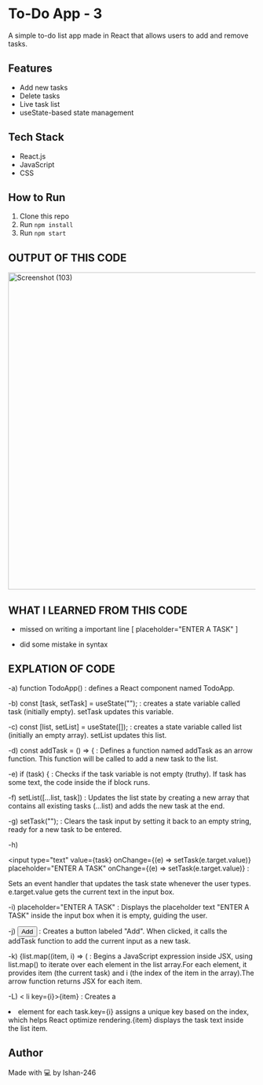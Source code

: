 # To-Do App - 3

A simple to-do list app made in React that allows users to add and remove tasks.

##  Features
- Add new tasks
- Delete tasks
- Live task list
- useState-based state management

##  Tech Stack
- React.js
- JavaScript
- CSS

## How to Run
1. Clone this repo
2. Run `npm install`
3. Run `npm start`


## OUTPUT OF THIS CODE 

<img width="588" height="646" alt="Screenshot (103)" src="https://github.com/user-attachments/assets/80e47b96-ae13-4385-873a-d92e1b7c6443" />




## WHAT I LEARNED FROM THIS CODE 

- missed on writing a important line [  placeholder="ENTER A TASK" ]

- did some mistake in syntax




 ## EXPLATION OF CODE 


-a)  function TodoApp()     :     defines a React component named TodoApp.



-b)  const [task, setTask] = useState("");    :   creates a state variable called task (initially empty). setTask updates this variable.




-c)  const [list, setList] = useState([]);     :     creates a state variable called list (initially an empty array). setList updates this list.




-d)  const addTask = () => {   :    Defines a function named addTask as an arrow function. This function will be called to add a new task to the list.




-e)    if (task) {        :    Checks if the task variable is not empty (truthy). If task has some text, the code inside the if block runs.




-f)    setList([...list, task])      :     Updates the list state by creating a new array that contains all existing tasks (...list) and adds the new task at the end.




-g)         setTask("");             :      Clears the task input by setting it back to an empty string, ready for a new task to be entered.




-h)         <div>
      <input
        type="text"
        value={task}
        onChange={(e) => setTask(e.target.value)}
        placeholder="ENTER A TASK"
        onChange={(e) => setTask(e.target.value)}     :   

 Sets an event handler that updates the task state whenever the user types. e.target.value gets the current text in the input box.




-i)     placeholder="ENTER A TASK"  :   Displays the placeholder text "ENTER A TASK" inside the input box when it is empty, guiding the user.




-j)     <button onClick={addTask}>Add</button>     :     Creates a button labeled "Add". When clicked, it calls the addTask function to add the current input as a new task.


-k)      {list.map((item, i) => (     :       Begins a JavaScript expression inside JSX, using list.map() to iterate over each element in the list array.For each element, it provides item (the current task) and i (the index of the item in the array).The arrow function returns JSX for each item.




-L)      <  li key={i}>{item}</li   >      :      Creates a <li> element for each task.key={i} assigns a unique key based on the index, which helps React optimize rendering.{item} displays the task text inside the list item.






##  Author
Made with 💻 by Ishan-246
